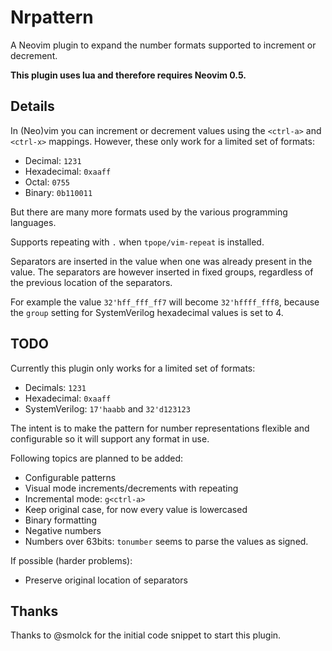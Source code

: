 # Nrpattern

A Neovim plugin to expand the number formats supported to increment or
decrement.

**This plugin uses lua and therefore requires Neovim 0.5.**

## Details

In (Neo)vim you can increment or decrement values using the `<ctrl-a>` and `<ctrl-x>`
mappings. However, these only work for a limited set of formats:

 * Decimal: `1231`
 * Hexadecimal: `0xaaff`
 * Octal: `0755`
 * Binary: `0b110011`

But there are many more formats used by the various programming languages.

Supports repeating with `.` when `tpope/vim-repeat` is installed.

Separators are inserted in the value when one was already present in the value.
The separators are however inserted in fixed groups, regardless of the previous
location of the separators.

For example the value `32'hff_fff_ff7` will become `32'hffff_fff8`, because the
`group` setting for SystemVerilog hexadecimal values is set to 4.


## TODO

Currently this plugin only works for a limited set of formats:
  * Decimals: `1231`
  * Hexadecimal: `0xaaff`
  * SystemVerilog: `17'haabb` and `32'd123123`

The intent is to make the pattern for number representations flexible and
configurable so it will support any format in use.

Following topics are planned to be added:

  * Configurable patterns
  * Visual mode increments/decrements with repeating
  * Incremental mode: `g<ctrl-a>`
  * Keep original case, for now every value is lowercased
  * Binary formatting
  * Negative numbers
  * Numbers over 63bits: `tonumber` seems to parse the values as signed.

If possible (harder problems):

  * Preserve original location of separators


## Thanks

Thanks to @smolck for the initial code snippet to start this plugin.
